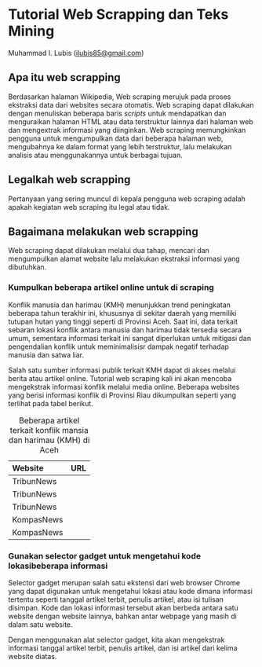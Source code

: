 Tutorial Web Scrapping dan Teks Mining
================
Muhammad I. Lubis (<ilubis85@gmail.com>)

<!-- README.md is generated from README.Rmd. Please edit that file -->
<!-- badges: start -->
<!-- badges: end -->

## Apa itu web scrapping

Berdasarkan halaman Wikipedia, Web scraping merujuk pada proses
ekstraksi data dari websites secara otomatis. Web scraping dapat
dilakukan dengan menuliskan beberapa baris *scripts* untuk mendapatkan
dan menguraikan halaman HTML atau data terstruktur lainnya dari halaman
web dan mengextrak informasi yang diinginkan. Web scraping memungkinkan
pengguna untuk mengumpulkan data dari beberapa halaman web, mengubahnya
ke dalam format yang lebih terstruktur, lalu melakukan analisis atau
menggunakannya untuk berbagai tujuan.

## Legalkah web scrapping

Pertanyaan yang sering muncul di kepala pengguna web scraping adalah
apakah kegiatan web scraping itu legal atau tidak.

## Bagaimana melakukan web scrapping

Web scraping dapat dilakukan melalui dua tahap, mencari dan mengumpulkan
alamat website lalu melakukan ekstraksi informasi yang dibutuhkan.

### Kumpulkan beberapa artikel online untuk di scraping

Konflik manusia dan harimau (KMH) menunjukkan trend peningkatan beberapa
tahun terakhir ini, khususnya di sekitar daerah yang memiliki tutupan
hutan yang tinggi seperti di Provinsi Aceh. Saat ini, data terkait
sebaran lokasi konflik antara manusia dan harimau tidak tersedia secara
umum, sementara informasi terkait ini sangat diperlukan untuk mitigasi
dan pengendalian konflik untuk meminimalisisr dampak negatif terhadap
manusia dan satwa liar.

Salah satu sumber informasi publik terkait KMH dapat di akses melalui
berita atau artikel online. Tutorial web scraping kali ini akan mencoba
mengekstrak informasi konflik melalui media online. Beberapa websites
yang berisi informasi konflik di Provinsi Riau dikumpulkan seperti yang
terlihat pada tabel berikut.

<table class="table" style="margin-left: auto; margin-right: auto;">
<caption>
Beberapa artikel terkait konflik mansia dan harimau (KMH) di Aceh
</caption>
<thead>
<tr>
<th style="text-align:left;">
Website
</th>
<th style="text-align:left;">
URL
</th>
</tr>
</thead>
<tbody>
<tr>
<td style="text-align:left;">
TribunNews
</td>
<td style="text-align:left;">
<https://aceh.tribunnews.com/2020/03/11/teror-harimau-sumatera-belum-mereda-di-subulussalam-giliran-desa-bawan-jadi-sasaran?page=all>
</td>
</tr>
<tr>
<td style="text-align:left;">
TribunNews
</td>
<td style="text-align:left;">
<https://aceh.tribunnews.com/2020/10/05/harimau-berkeliaran-di-objek-wisata-kempra-dampak-tidak-adanya-kajian-lingkungan-spot-baru>
</td>
</tr>
<tr>
<td style="text-align:left;">
TribunNews
</td>
<td style="text-align:left;">
<https://aceh.tribunnews.com/2020/03/11/warga-pastikan-harimau-sumatera-yang-kembali-meneror-mangsa-ternak?page=all>
</td>
</tr>
<tr>
<td style="text-align:left;">
KompasNews
</td>
<td style="text-align:left;">
<https://regional.kompas.com/read/2018/11/15/16461841/masuk-ke-kampung-kawanan-harimau-sumatera-terkam-3-ekor-kerbau-warga?page=all>
</td>
</tr>
<tr>
<td style="text-align:left;">
KompasNews
</td>
<td style="text-align:left;">
<https://regional.kompas.com/read/2019/12/07/14385741/ternyata-ini-penyebab-harimau-masuk-ke-permukiman-dan-mangsa-ternak-warga?page=all>
</td>
</tr>
</tbody>
</table>

### Gunakan selector gadget untuk mengetahui kode lokasibeberapa informasi

Selector gadget merupan salah satu ekstensi dari web browser Chrome yang
dapat digunakan untuk mengetahui lokasi atau kode dimana informasi
tertentu seperti tanggal artikel terbit, penulis artikel, atau isi
tulisan disimpan. Kode dan lokasi informasi tersebut akan berbeda antara
satu website dengan website lainnya, bahkan antar webpage yang masih di
dalam satu website.

Dengan menggunakan alat selector gadget, kita akan mengekstrak informasi
tanggal artikel terbit, penulis artikel, dan isi artikel dari kelima
website diatas.
